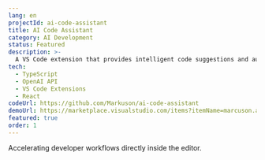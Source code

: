 ```yaml
---
lang: en
projectId: ai-code-assistant
title: AI Code Assistant
category: AI Development
status: Featured
description: >-
  A VS Code extension that provides intelligent code suggestions and automated refactoring using OpenAI's GPT models.
tech:
  - TypeScript
  - OpenAI API
  - VS Code Extensions
  - React
codeUrl: https://github.com/Markuson/ai-code-assistant
demoUrl: https://marketplace.visualstudio.com/items?itemName=marcuson.ai-assistant
featured: true
order: 1
---
```


Accelerating developer workflows directly inside the editor.
